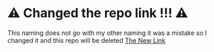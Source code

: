 # ⚠️ Changed the repo link !!! ⚠️
This naming does not go with my other naming it was a mistake so I changed it and this repo will be deleted
[The New Link](https://github.com/nti-trainee/s09-t03-php)
